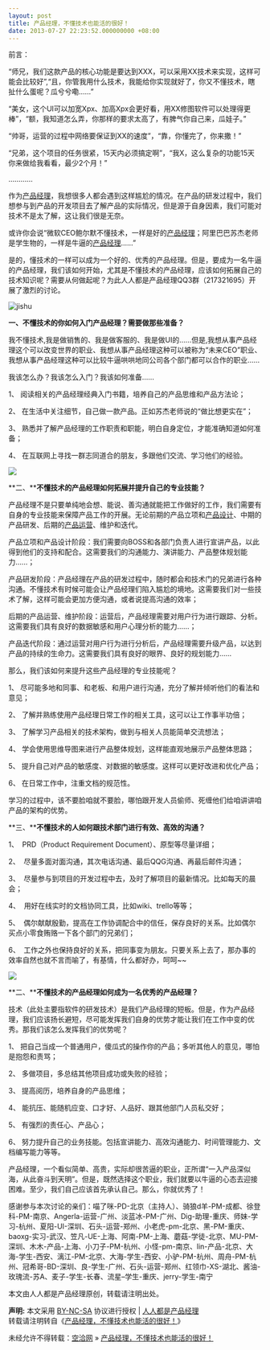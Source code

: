 ```yaml
---
layout: post
title: 产品经理，不懂技术也能活的很好！
date: 2013-07-27 22:23:52.000000000 +08:00
---
```


前言：

“师兄，我们这款产品的核心功能是要达到XXX，可以采用XX技术来实现，这样可能会比较好”,“且，你管我用什么技术，我能给你实现就好了，你又不懂技术，瞎扯什么蛋呢？瓜兮兮嘞……”

“美女，这个UI可以加宽Xpx、加高Xpx会更好看，用XX修图软件可以处理得更棒”，“额，我知道怎么弄，你那样的要求太高了，有脾气你自己来，瓜娃子。”

“帅哥，运营的过程中网络要保证到XX的速度”，“靠，你懂完了，你来撒！”

“兄弟，这个项目的任务很紧，15天内必须搞定啊”，“我X，这么复杂的功能15天你来做给我看看，最少2个月！”

…………

作为<span class="wp_keywordlink_affiliate">[产品经理](http://www.woshipm.com/tag/%E4%BA%A7%E5%93%81%E7%BB%8F%E7%90%86 "产品经理")</span>，我想很多人都会遇到这样尴尬的情况。在产品的研发过程中，我们想参与到产品的开发项目去了解产品的实际情况，但是源于自身因素，我们可能对技术不是太了解，这让我们很是无奈。

或许你会说“微软CEO鲍尔默不懂技术，一样是好的<span class="wp_keywordlink_affiliate">[产品经理](http://www.woshipm.com/tag/pmd "查看 产品经理 中的全部文章")</span>；阿里巴巴苏杰老师是学生物的，一样是牛逼的<span class="wp_keywordlink_affiliate">[产品经理](http://www.woshipm.com/tag/pmd "查看 产品经理 中的全部文章")</span>……”

是的，懂技术的一样可以成为一个好的、优秀的产品经理。但是，要成为一名牛逼的产品经理，我们该如何开始，尤其是不懂技术的产品经理，应该如何拓展自己的技术知识呢？需要从何做起呢？为此人人都是产品经理QQ3群（217321695）开展了激烈的讨论。

![](http://www.woshipm.com/wp-content/uploads/2013/07/jishu.jpg "jishu")

**一、不懂技术的你如何入门产品经理？需要做那些准备？**

我不懂技术,我是做销售的、我是做客服的、我是做UI的……但是,我想从事产品经理这个可以改变世界的职业、我想从事产品经理这种可以被称为“未来CEO”职业、我想从事产品经理这种可以比较牛逼哄哄地同公司各个部门都可以合作的职业……

我该怎么办？我该怎么入门？我该如何准备……

1、 阅读相关的产品经理经典入门书籍，培养自己的产品思维和产品方法论；

2、 在生活中关注细节，自己做一款产品。正如苏杰老师说的“做比想更实在”；

3、 熟悉并了解产品经理的工作职责和职能，明白自身定位，才能准确知道如何准备；

4、 在互联网上寻找一群志同道合的朋友，多跟他们交流、学习他们的经验。

![](http://www.woshipm.com/wp-content/uploads/2013/07/214.jpg)

**二、****不懂技术的产品经理如何拓展并提升自己的专业技能？**

产品经理不是只要单纯地会想、能说、善沟通就能把工作做好的工作，我们需要有自身的专业技能来保障产品工作的开展。无论前期的产品立项和<span class="wp_keywordlink_affiliate">[产品设计](http://www.woshipm.com/tag/%E4%BA%A7%E5%93%81%E8%AE%BE%E8%AE%A1 "产品设计")</span>、中期的产品研发、后期的<span class="wp_keywordlink_affiliate">[产品运营](http://www.woshipm.com/tag/%E4%BA%A7%E5%93%81%E8%BF%90%E8%90%A5 "产品运营")</span>、维护和迭代。

产品立项和产品设计阶段：我们需要向BOSS和各部门负责人进行宣讲产品，以此得到他们的支持和配合。这需要我们的沟通能力、演讲能力、产品整体规划能力……；

产品研发阶段：产品经理在产品的研发过程中，随时都会和技术门的兄弟进行各种沟通。不懂技术有时候可能会让产品经理们陷入尴尬的境地。这需要我们对一些技术了解，这样可能会更加方便沟通，或者说提高沟通的效率；

后期的产品运营、维护阶段：运营后，产品经理需要对用户行为进行跟踪、分析。这需要我们具有良好的数据敏感和用户心理分析的能力……；

产品迭代阶段：通过运营对用户行为进行分析后，产品经理需要升级产品，以达到产品的持续的生命力。这需要我们具有良好的眼界、良好的规划能力……

那么，我们该如何来提升这些产品经理的专业技能呢？

1、 尽可能多地和同事、和老板、和用户进行沟通，充分了解并倾听他们的看法和意见；

2、 了解并熟练使用产品经理日常工作的相关工具，这可以让工作事半功倍；

3、 了解学习产品相关的技术架构，做到与相关人员能简单交流想法；

4、 学会使用思维导图来进行产品整体规划，这样能直观地展示产品整体思路；

5、 提升自己对产品的敏感度、对数据的敏感度。这样可以更好改进和优化产品；

6、 在日常工作中，注重文档的规范性。

学习的过程中，该不要脸咱就不要脸，哪怕跟开发人员偷师、死缠他们给咱讲讲咱产品的架构的优势。

**三、****不懂技术的人如何跟技术部门进行有效、高效的沟通？**

1、  PRD（Product Requirement Document）、原型等尽量详细；

2、  尽量多面对面沟通，其次电话沟通、最后QQG沟通、再最后邮件沟通；

3、  尽量参与到项目的开发过程中去，及时了解项目的最新情况。比如每天的晨会；

4、  用好在线实时的文档协同工具，比如wiki、trello等等；

5、  偶尔献献殷勤，提高在工作协调配合中的信任，保存良好的关系。比如偶尔买点小零食贿赂一下各个部门的兄弟们；

6、  工作之外也保持良好的关系，把同事变为朋友。只要关系上去了，那办事的效率自然也就不言而喻了，有基情，什么都好办，呵呵~~

![](http://www.woshipm.com/wp-content/uploads/2013/07/37.jpg)

**二、****不懂技术的产品经理如何成为一名优秀的产品经理？**

技术（此处主要指软件的研发技术）是我们产品经理的短板。但是，作为产品经理，我们应该扬长避短，尽可能发挥我们自身的优势才能让我们在工作中变的优秀。那我们该怎么发挥我们的优势呢？

1、 把自己当成一个普通用户，傻瓜式的操作你的产品；多听其他人的意见，哪怕是抱怨和责骂；

2、 多做项目，多总结其他项目成功或失败的经验；

3、 提高阅历，培养自身的产品思维；

4、 能抗压、能随机应变、口才好、人品好、跟其他部门人员私交好；

5、 有强烈的责任心、产品心；

6、 努力提升自己的业务技能。包括宣讲能力、高效沟通能力、时间管理能力、文档编写能力等等。

产品经理，一个看似简单、高贵，实际却很苦逼的职业，正所谓“一入产品深似海，从此奋斗到天明”。但是，既然选择这个职业，我们就要以牛逼的心态去迎接困难。至少，我们自己应该首先承认自己。那么，你就优秀了！

感谢参与本次讨论的亲们：喵了咪-PD-北京（主持人）、骑狼d羊-PM-成都、徐登科-PM-南京、Angerla-运营-广州、淡蓝冰-PM-广州、Dig-助理-重庆、师妹-学习-杭州、夏阳-UI-深圳、石头-运营-郑州、小老虎-pm-北京、黑-PM-重庆、baoxg-实习-武汉、笠凡-UE-上海、阿南-PM-上海、蘑菇-学徒-北京、MU-PM-深圳、木木-产品-上海、小刀子-PM-杭州、小怪-pm-南京、lin-产品-北京、大海-学生-西安、漓江-PM-北京、大海-学生-西安、小驴-PM-杭州、周舟-PM-杭州、冠希哥-BD-深圳、良-学生-广州、石头-运营-郑州、红领巾-XS-湖北、酱油-玫瑰流-苏A、麦子-学生-长春、流星–学生-重庆、jerry-学生-南宁

本文由人人都是产品经理原创，转载请注明出处。

<span style="font-weight:bold">声明:</span> 本文采用 [BY-NC-SA](http://creativecommons.org/licenses/by-nc-sa/3.0/ "署名-非商业性使用-相同方式共享") 协议进行授权 | [人人都是产品经理](http://www.woshipm.com/)  
转载请注明转自《[产品经理，不懂技术也能活的很好！](http://www.woshipm.com/discuss/36094.html "产品经理，不懂技术也能活的很好！")》

未经允许不得转载：[空洽网](http://kongqia.com) » [产品经理，不懂技术也能活的很好！](http://kongqia.com/16778.html)


